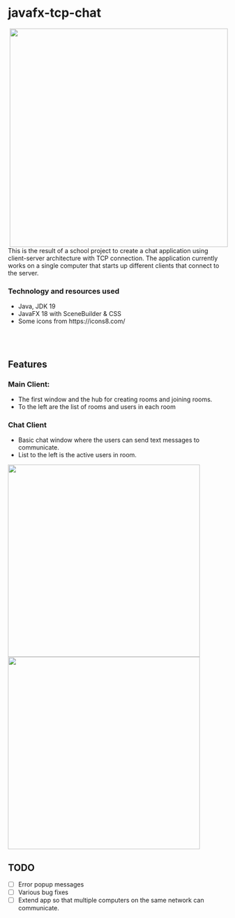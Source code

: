 # javafx-tcp-chat




<img src="https://user-images.githubusercontent.com/87245022/202732692-141d208b-de76-4c4b-8a94-2dc35b7d3e11.gif" width="500" align="right" style="float: right;"/>
This is the result of a school project to create a chat application using client-server architecture with TCP connection. The application currently works on a single computer that starts up different clients that connect to the server.

### Technology and resources used
<div>
<ul>
  <li> Java, JDK 19 </li>
  <li> JavaFX 18 with SceneBuilder & CSS </li>
  <li> Some icons from https://icons8.com/</li>
<ul>
</div>
<br>
<br>

## Features

###  Main Client: 
- The first window and the hub for creating rooms and joining rooms.
- To the left are the list of rooms and users in each room

###  Chat Client
- Basic chat window where the users can send text messages to communicate.
- List to the left is the active users in room.

<img src="https://user-images.githubusercontent.com/87245022/202737557-81417aff-b2eb-4b58-85e7-f2b063348ee0.png" width="440" align="left"/>
<img src="https://user-images.githubusercontent.com/87245022/202735801-2d3eae79-6a05-4524-a1d9-99243745221e.png" width="440" />

## TODO

- [ ] Error popup messages
- [ ] Various bug fixes
- [ ] Extend app so that multiple computers on the same network can communicate.
